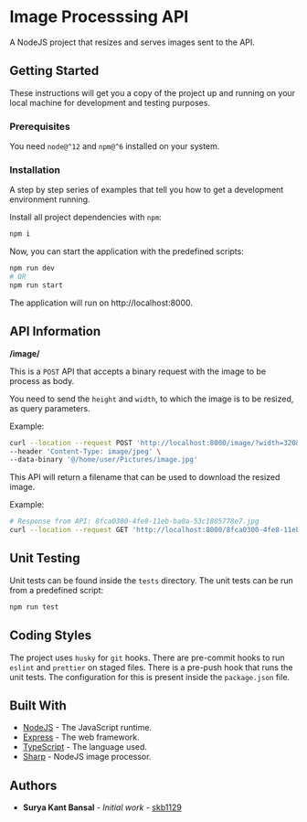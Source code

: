 # Image Processsing API

A NodeJS project that resizes and serves images sent to the API.

## Getting Started

These instructions will get you a copy of the project up and running on your local machine for development and testing purposes.

### Prerequisites

You need `node@^12` and `npm@^6` installed on your system.

### Installation

A step by step series of examples that tell you how to get a development environment running.

Install all project dependencies with `npm`:
```bash
npm i
```

Now, you can start the application with the predefined scripts:

```bash
npm run dev
# OR
npm run start
```

The application will run on http://localhost:8000.

## API Information

**/image/**

This is a `POST` API that accepts a binary request with the image to be process as body.

You need to send the `height` and `width`, to which the image is to be resized, as query parameters.

Example:
```bash
curl --location --request POST 'http://localhost:8000/image/?width=320&height=200' \
--header 'Content-Type: image/jpeg' \
--data-binary '@/home/user/Pictures/image.jpg'
```

This API will return a filename that can be used to download the resized image.

Example:
```bash
# Response from API: 8fca0300-4fe8-11eb-ba0a-53c1805778e7.jpg
curl --location --request GET 'http://localhost:8000/8fca0300-4fe8-11eb-ba0a-53c1805778e7.jpg'
```

## Unit Testing

Unit tests can be found inside the `tests` directory.
The unit tests can be run from a predefined script:
```bash
npm run test
```

## Coding Styles

The project uses `husky` for `git` hooks. There are pre-commit hooks to run `eslint` and `prettier` on staged files. There is a pre-push hook that runs the unit tests. The configuration for this is present inside the `package.json` file.

## Built With

* [NodeJS](https://nodejs.org/en/) - The JavaScript runtime.
* [Express](https://expressjs.com/) - The web framework.
* [TypeScript](https://www.typescriptlang.org/) - The language used.
* [Sharp](https://sharp.pixelplumbing.com/) - NodeJS image processor.

## Authors

* **Surya Kant Bansal** - *Initial work* - [skb1129](https://github.com/skb1129)
